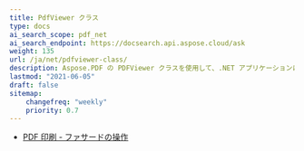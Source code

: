 ```yaml
---
title: PdfViewer クラス
type: docs
ai_search_scope: pdf_net
ai_search_endpoint: https://docsearch.api.aspose.cloud/ask
weight: 135
url: /ja/net/pdfviewer-class/
description: Aspose.PDF の PDFViewer クラスを使用して、.NET アプリケーションに PDF ビューイング機能を統合する方法を探ります。
lastmod: "2021-06-05"
draft: false
sitemap:
    changefreq: "weekly"
    priority: 0.7
---
```

- [PDF 印刷 - ファサードの操作](/pdf/net/working-with-pdf-printing-facades/)